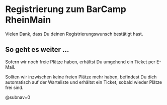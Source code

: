 # Registrierung zum BarCamp RheinMain

Vielen Dank, dass Du deinen Registrierungswunsch bestätigt hast.

## So geht es weiter …

Sofern wir noch freie Plätze haben, erhältst Du umgehend ein Ticket per E-Mail.

Sollten wir inzwischen keine freien Plätze mehr haben, befindest Du dich automatisch auf der Warteliste und erhältst ein 
Ticket, sobald wieder Plätze frei sind.

@subnav=0
